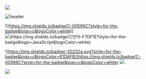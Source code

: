 
<img src="https://capsule-render.vercel.app/api?type=waving&color=BDBDC8&height=150&section=header" />

![header](https://capsule-render.vercel.app/api?type=venom&color=BDBDC8&height=150&section=header&text=My%20Portfolio&fontSize=70&animation=scaleIn)

![(https://img.shields.io/badge/C-00599C?style=for-the-badge&logo=c&logoColor=white)]
![(https://img.shields.io/badge/C언어-F7DF1E?style=for-the-badge&logo=JavaScript&logoColor=white)](https://img.shields.io/badge/C%23-239120?style=for-the-badge&logo=c-sharp&logoColor=white)

![https://img.shields.io/badge/-20232a.svg?style=for-the-badge&logo=c&logoColor=61DAFB](https://img.shields.io/badge/C-00599C?style=for-the-badge&logo=c&logoColor=white)
<img src="https://img.shields.io/badge/-20232a.svg?style=for-the-badge&logo=cplusplus&logoColor=#00599C" />



<img src="https://capsule-render.vercel.app/api?type=waving&color=BDBDC8&height=150&section=footer" />

<!--
**Doyun05/Doyun05** is a ✨ _special_ ✨ repository because its `README.md` (this file) appears on your GitHub profile.

Here are some ideas to get you started:

- 🔭 I’m currently working on ...
- 🌱 I’m currently learning ...
- 👯 I’m looking to collaborate on ...
- 🤔 I’m looking for help with ...
- 💬 Ask me about ...
- 📫 How to reach me: ...
- 😄 Pronouns: ...
- ⚡ Fun fact: ...
-->
